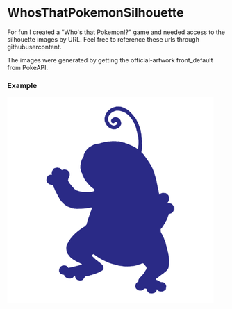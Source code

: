 # WhosThatPokemonSilhouette

For fun I created a "Who's that Pokemon!?" game and needed access to the silhouette images by URL. Feel free to reference these urls through githubusercontent.

The images were generated by getting the official-artwork front_default from PokeAPI.


### Example

![186](https://raw.githubusercontent.com/regsmith/WhosThatPokemonImages/main/images/186-masked.png)
